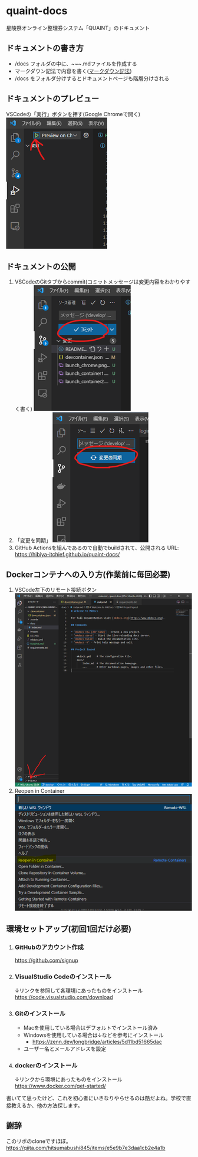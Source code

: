 # quaint-docs
星陵祭オンライン整理券システム「QUAINT」のドキュメント
## ドキュメントの書き方
- /docs フォルダの中に、~~~.mdファイルを作成する
- マークダウン記法で内容を書く([マークダウン記法](https://qiita.com/oreo/items/82183bfbaac69971917f))
- /docs をフォルダ分けするとドキュメントページも階層分けされる
## ドキュメントのプレビュー
VSCodeの「実行」ボタンを押す(Google Chromeで開く)
![実行](images/launch_chrome.png)
## ドキュメントの公開
1. VSCodeのGitタブからcommit(コミットメッセージは変更内容をわかりやすく書く)
    ![commit](images/commit.png)
2. 「変更を同期」
    ![push](images/push.png)
3. GitHub Actionsを組んであるので自動でbuildされて、公開される
    URL: <https://hibiya-itchief.github.io/quaint-docs/>
## Dockerコンテナへの入り方(作業前に毎回必要)
1. VSCode左下のリモート接続ボタン
   ![VSCode左下のリモート接続ボタン](images/launch_container1.png) 
2. Reopen in Container
   ![Reopen in Container](images/launch_container2.png)
## 環境セットアップ(初回1回だけ必要)
1. ### GitHubのアカウント作成
    <https://github.com/signup>
2. ### VisualStudio Codeのインストール
    ↓リンクを参照して各環境にあったものをインストール
   <https://code.visualstudio.com/download>
3. ### Gitのインストール
    - Macを使用している場合はデフォルトでインストール済み
    - Windowsを使用している場合は↓などを参考にインストール
      - https://zenn.dev/longbridge/articles/5d11bd51665dac
    - ユーザー名とメールアドレスを設定
4. ### dockerのインストール
    ↓リンクから環境にあったものをインストール
    <https://www.docker.com/get-started/>

書いてて思ったけど、これを初心者にいきなりやらせるのは酷だよね。学校で直接教えるか、他の方法探します。

## 謝辞
このリポのcloneですほぼ。
https://qiita.com/hitsumabushi845/items/e5e9b7e3daa1cb2e4a1b